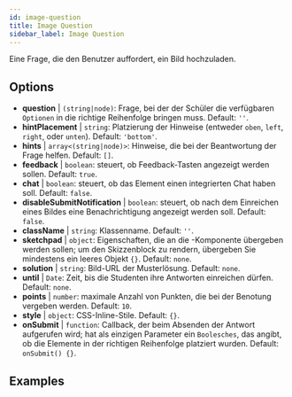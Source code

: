 ```yaml
---
id: image-question 
title: Image Question
sidebar_label: Image Question
---
```


Eine Frage, die den Benutzer auffordert, ein Bild hochzuladen.

## Options

* __question__ | `(string|node)`: Frage, bei der der Schüler die verfügbaren `Optionen` in die richtige Reihenfolge bringen muss. Default: `''`.
* __hintPlacement__ | `string`: Platzierung der Hinweise (entweder `oben`, `left`, `right`, oder `unten`). Default: `'bottom'`.
* __hints__ | `array<(string|node)>`: Hinweise, die bei der Beantwortung der Frage helfen. Default: `[]`.
* __feedback__ | `boolean`: steuert, ob Feedback-Tasten angezeigt werden sollen. Default: `true`.
* __chat__ | `boolean`: steuert, ob das Element einen integrierten Chat haben soll. Default: `false`.
* __disableSubmitNotification__ | `boolean`: steuert, ob nach dem Einreichen eines Bildes eine Benachrichtigung angezeigt werden soll. Default: `false`.
* __className__ | `string`: Klassenname. Default: `''`.
* __sketchpad__ | `object`: Eigenschaften, die an die <Sketchpad />-Komponente übergeben werden sollen; um den Skizzenblock zu rendern, übergeben Sie mindestens ein leeres Objekt `{}`. Default: `none`.
* __solution__ | `string`: Bild-URL der Musterlösung. Default: `none`.
* __until__ | `Date`: Zeit, bis die Studenten ihre Antworten einreichen dürfen. Default: `none`.
* __points__ | `number`: maximale Anzahl von Punkten, die bei der Benotung vergeben werden. Default: `10`.
* __style__ | `object`: CSS-Inline-Stile. Default: `{}`.
* __onSubmit__ | `function`: Callback, der beim Absenden der Antwort aufgerufen wird; hat als einzigen Parameter ein `Boolesches`, das angibt, ob die Elemente in der richtigen Reihenfolge platziert wurden. Default: `onSubmit() {}`.


## Examples
